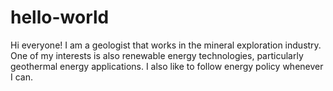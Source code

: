 # hello-world
Hi everyone!
I am a geologist that works in the mineral exploration industry.
One of my interests is also renewable energy technologies, particularly geothermal energy applications. 
I also like to follow energy policy whenever I can. 
